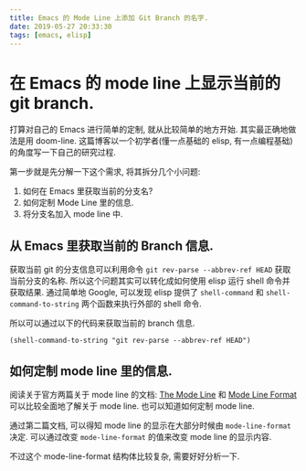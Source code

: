```yaml
---
title: Emacs 的 Mode Line 上添加 Git Branch 的名字.
date: 2019-05-27 20:33:30
tags: [emacs, elisp]
---
```


# 在 Emacs 的 mode line 上显示当前的 git branch.

打算对自己的 Emacs 进行简单的定制, 就从比较简单的地方开始. 其实最正确地做法是用 doom-line.
这篇博客以一个初学者(懂一点基础的 elisp, 有一点编程基础)的角度写一下自己的研究过程.

第一步就是先分解一下这个需求, 将其拆分几个小问题:
1. 如何在 Emacs 里获取当前的分支名?
2. 如何定制 Mode Line 里的信息.
3. 将分支名加入 mode line 中.

## 从 Emacs 里获取当前的 Branch 信息.

获取当前 git 的分支信息可以利用命令 `git rev-parse --abbrev-ref HEAD` 获取当前分支的名称. 
所以这个问题其实可以转化成如何使用 elisp 运行 shell 命令并获取结果. 通过简单地 Google, 可以发现
elisp 提供了 `shell-command` 和 `shell-command-to-string` 两个函数来执行外部的 shell 命令.

所以可以通过以下的代码来获取当前的 branch 信息. 
``` elisp
(shell-command-to-string "git rev-parse --abbrev-ref HEAD")
```

## 如何定制 mode line 里的信息.

阅读关于官方两篇关于 mode line 的文档: [The Mode Line](https://www.gnu.org/software/emacs/manual/html_node/emacs/Mode-Line.html)
和 [Mode Line Format](https://www.gnu.org/software/emacs/manual/html_node/elisp/Mode-Line-Format.html#Mode-Line-Format)
可以比较全面地了解关于 mode line. 也可以知道如何定制 mode line.

通过第二篇文档, 可以得知 mode line 的显示在大部分时候由 `mode-line-format` 决定. 可以通过改变
`mode-line-format` 的值来改变 mode line 的显示内容. 

不过这个 mode-line-format 结构体比较复杂, 需要好好分析一下.



